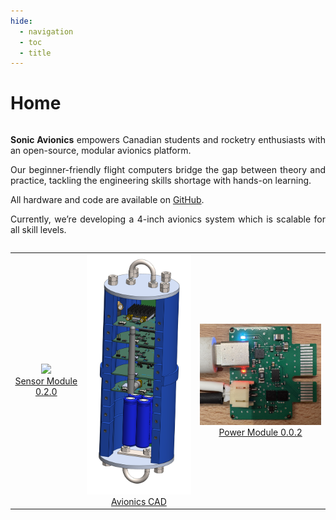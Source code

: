 ```yaml
---
hide:
  - navigation
  - toc
  - title
---
```

# Home


<!-- Text Content -->
<div style="display: flex; align-items: center; gap: 20px;">

  <div style="flex: 1; text-align: justify;">
    <p>
      <b>Sonic Avionics</b> empowers Canadian students and rocketry enthusiasts with an open-source, modular avionics platform.
    </p>
    <p>
      Our beginner-friendly flight computers bridge the gap between theory and practice, tackling the engineering skills shortage with hands-on learning.
    </p>
    <p>
      All hardware and code are available on <a href="https://github.com/sonicavionics/4in-avionics">GitHub</a>.
    </p>
    <p>
      Currently, we’re developing a 4-inch avionics system which is scalable for all skill levels.
    </p>
  </div>

</div>


  
<!-- Model Viewer -->
<model-viewer 
  src="model/backplate.glb" 
  alt="3D model of a board"
  auto-rotate 
  camera-controls 
  poster="model/poster.webp" 
  touch-action="pan-y"
  style="width: 30%; height: 300px;">
</model-viewer>

</div>

<script type="module" src="https://ajax.googleapis.com/ajax/libs/model-viewer/4.0.0/model-viewer.min.js"></script>

<!-- <figure markdown="span">

  ![alt text](img/IMG_0629.jpg){ width="300" }
  <figcaption>Zeul</figcaption>

</figure> -->

<div style="text-align: center;">

<style>
/* Disable background highlight on hover */
table tr:hover, table td:hover {
  background-color: transparent !important;
}

/* Prevent text selection when hovering */
table, table * {
  user-select: none;
}
</style>
<table style="margin: 0 auto;">
  <tr>
      <td align="center" style="vertical-align: middle;">
      <img src="https://raw.githubusercontent.com/sonicavionics/4in-sensors/refs/heads/main/images/board.front.png" width="300" /><br>
      <a href="/avionics/PCB-Modules/sensors/">Sensor Module 0.2.0</a>
    </td>
      <td align="center" style="vertical-align: middle;">
      <img src="/avionics/cad/thumbnail.png" width="250" /><br>
      <a href="avionics/cad/">Avionics CAD</a>
    </td>
      <td align="center" style="vertical-align: middle;">
      <img src="/avionics/archive/old/PCB-Modules/power/0.0.2/thumbnail.jpg" width="300" /><br>
      <a href="/avionics/archive/old/PCB-Modules/power/0.0.2/">Power Module 0.0.2</a>
    </td>
</table>
</div>
